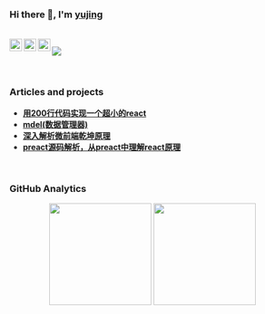 ### Hi there 👋, I'm [yujing](https://github.com/yujingwyh) 

<br/>

<a href="https://www.zhihu.com/people/yujingwyh">
  <img align="left" alt="zhihu" width="22px" src="https://cdn.jsdelivr.net/npm/simple-icons@3.1.0/icons/zhihu.svg" />
</a>

<a href="#yujingwyh">
  <img align="left" alt="wechat" width="22px" src="https://cdn.jsdelivr.net/npm/simple-icons@3.1.0/icons/wechat.svg" />
</a>

<a href="https://github.com/yujingwyh">
  <img align="left" alt="github" width="22px" src="https://cdn.jsdelivr.net/npm/simple-icons@3.1.0/icons/github.svg" />
</a>

![](https://visitor-badge.glitch.me/badge?page_id=yujingwyh.visitor-badge)

<br />


### Articles and projects

- [**用200行代码实现一个超小的react**](https://zhuanlan.zhihu.com/p/408340406)
- [**mdel(数据管理器)**](https://github.com/mdeljs/mdel)
- [**深入解析微前端乾坤原理**](https://zhuanlan.zhihu.com/p/414468874)
- [**preact源码解析，从preact中理解react原理**](https://zhuanlan.zhihu.com/p/100076938)

<br />


### GitHub Analytics

<div align="center">
  <img height="180em" src="https://github-readme-stats.vercel.app/api?username=yujingwyh&show_icons=true&theme=react&include_all_commits=true&count_private=true"/>
  <img height="180em" src="https://github-readme-stats.vercel.app/api/top-langs/?username=yujingwyh&layout=compact&langs_count=8&theme=react"/>
</p>
